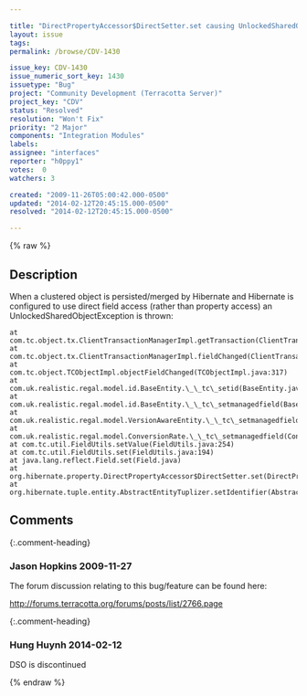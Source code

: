 ```yaml
---

title: "DirectPropertyAccessor$DirectSetter.set causing UnlockedSharedObjectException"
layout: issue
tags: 
permalink: /browse/CDV-1430

issue_key: CDV-1430
issue_numeric_sort_key: 1430
issuetype: "Bug"
project: "Community Development (Terracotta Server)"
project_key: "CDV"
status: "Resolved"
resolution: "Won't Fix"
priority: "2 Major"
components: "Integration Modules"
labels: 
assignee: "interfaces"
reporter: "h0ppy1"
votes:  0
watchers: 3

created: "2009-11-26T05:00:42.000-0500"
updated: "2014-02-12T20:45:15.000-0500"
resolved: "2014-02-12T20:45:15.000-0500"

---
```




{% raw %}



## Description

<div markdown="1" class="description">

When a clustered object is persisted/merged by Hibernate and Hibernate is configured to use direct field access (rather than property access) an UnlockedSharedObjectException is thrown:

 	at com.tc.object.tx.ClientTransactionManagerImpl.getTransaction(ClientTransactionManagerImpl.java:364)
 	at com.tc.object.tx.ClientTransactionManagerImpl.fieldChanged(ClientTransactionManagerImpl.java:658)
 	at com.tc.object.TCObjectImpl.objectFieldChanged(TCObjectImpl.java:317)
 	at com.uk.realistic.regal.model.id.BaseEntity.\_\_tc\_setid(BaseEntity.java)
 	at com.uk.realistic.regal.model.id.BaseEntity.\_\_tc\_setmanagedfield(BaseEntity.java)
 	at com.uk.realistic.regal.model.VersionAwareEntity.\_\_tc\_setmanagedfield(VersionAwareEntity.java)
 	at com.uk.realistic.regal.model.ConversionRate.\_\_tc\_setmanagedfield(ConversionRate.java)
 	at com.tc.util.FieldUtils.setValue(FieldUtils.java:254)
 	at com.tc.util.FieldUtils.set(FieldUtils.java:194)
 	at java.lang.reflect.Field.set(Field.java)
 	at org.hibernate.property.DirectPropertyAccessor$DirectSetter.set(DirectPropertyAccessor.java:102)
 	at org.hibernate.tuple.entity.AbstractEntityTuplizer.setIdentifier(AbstractEntityTuplizer.java:227)




</div>

## Comments


{:.comment-heading}
### **Jason Hopkins** <span class="date">2009-11-27</span>

<div markdown="1" class="comment">

The forum discussion relating to this bug/feature can be found here:

http://forums.terracotta.org/forums/posts/list/2766.page



</div>


{:.comment-heading}
### **Hung Huynh** <span class="date">2014-02-12</span>

<div markdown="1" class="comment">

DSO is discontinued

</div>



{% endraw %}
